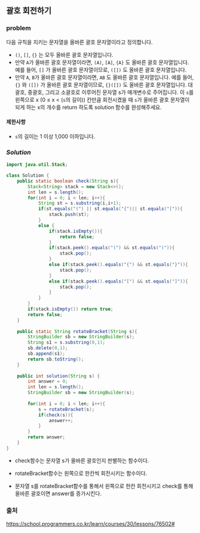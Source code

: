## **괄호 회전하기**


### **problem**
다음 규칙을 지키는 문자열을 올바른 괄호 문자열이라고 정의합니다.

- `()`, `[]`, `{}` 는 모두 올바른 괄호 문자열입니다.
- 만약 `A`가 올바른 괄호 문자열이라면, `(A)`, `[A]`, `{A}` 도 올바른 괄호 문자열입니다. 예를 들어, `[]` 가 올바른 괄호 문자열이므로, `([])` 도 올바른 괄호 문자열입니다.
- 만약 `A`, `B`가 올바른 괄호 문자열이라면, `AB` 도 올바른 괄호 문자열입니다. 예를 들어, `{}` 와 `([])` 가 올바른 괄호 문자열이므로, `{}([])` 도 올바른 괄호 문자열입니다.
대괄호, 중괄호, 그리고 소괄호로 이루어진 문자열 s가 매개변수로 주어집니다. 이 `s`를 왼쪽으로 x (0 ≤ x < (`s`의 길이)) 칸만큼 회전시켰을 때 `s`가 올바른 괄호 문자열이 되게 하는 x의 개수를 return 하도록 solution 함수를 완성해주세요.

#### **제한사항**
- `s`의 길이는 1 이상 1,000 이하입니다.

### ***Solution***
``` java
import java.util.Stack;

class Solution {
    public static boolean check(String s){
        Stack<String> stack = new Stack<>();
        int len = s.length();
        for(int i = 0; i < len; i++){
            String st = s.substring(i,i+1);
            if(st.equals("(") || st.equals("{")|| st.equals("[")){
                stack.push(st);
            }
            else {
                if(stack.isEmpty()){
                    return false;
                }
                if(stack.peek().equals("(") && st.equals(")")){
                    stack.pop();
                }
                else if(stack.peek().equals("{") && st.equals("}")){
                    stack.pop();
                }
                else if(stack.peek().equals("[") && st.equals("]")){
                    stack.pop();
                }
            }
        }
        if(stack.isEmpty()) return true;
        return false;
    }
    
    public static String rotateBracket(String s){
        StringBuilder sb = new StringBuilder(s);
        String s1 = s.substring(0,1);
        sb.delete(0,1);
        sb.append(s1);
        return sb.toString();
    }
    
    public int solution(String s) {
        int answer = 0;
        int len = s.length();
        StringBuilder sb = new StringBuilder(s);
        
        for(int i = 0; i < len; i++){
            s = rotateBracket(s);
            if(check(s)){
                answer++;
            }
        }
        return answer;
    }
}
```
- check함수는 문자열 s가 올바른 괄호인지 판별하는 함수이다.
- rotateBracket함수는 왼쪽으로 한칸씩 회전시키는 함수이다.

- 문자열 s를 rotateBracket함수를 통해서 왼쪽으로 한칸 회전시키고 check를 통해 올바른 괄호이면 answer를 증가시킨다.

### 출처
https://school.programmers.co.kr/learn/courses/30/lessons/76502#